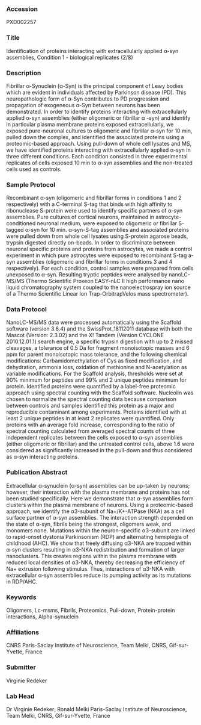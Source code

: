 ### Accession
PXD002257

### Title
Identification of proteins interacting with extracellularly applied α-syn assemblies, Condition 1 - biological replicates (2/8)

### Description
Fibrillar α-Synuclein (α-Syn) is the principal component of Lewy bodies which are evident in individuals affected by Parkinson disease (PD). This neuropathologic form of α-Syn contributes to PD progression and propagation of exogeneous α-Syn between neurons has been demonstrated. In order to identify proteins interacting with extracellularly applied α-syn assemblies (either oligomeric or fibrillar α -syn) and identify in particular plasma membrane proteins exposed extracellularly, we exposed pure-neuronal cultures to oligomeric and fibrillar α-syn for 10 min, pulled down the complex, and identified the associated proteins using a proteomic-based approach. Using pull-down of whole cell lysates and MS, we have identified proteins interacting with extracellularly applied α-syn in three different conditions. Each condition consisted in three experimental replicates of cells exposed 10 min to α-syn assemblies and the non-treated cells used as controls.

### Sample Protocol
Recombinant α-syn (oligomeric and fibrillar forms in conditions 1 and 2 respectively) with a C-terminal S-tag that binds with high affinity to ribonuclease S-protein were used to identify specific partners of α-syn assemblies. Pure cultures of cortical neurons, maintained in astrocyte-conditioned neuronal medium, were exposed to oligomeric or fibrillar S-tagged α-syn for 10 min. α-syn-S-tag assemblies and associated proteins were pulled down from whole cell lysates using S-protein agarose beads, trypsin digested directly on-beads. In order to discriminate between neuronal specific proteins and proteins from astrocytes, we made a control experiment in which pure astrocytes were exposed to recombinant S-tag a-syn assemblies (oligomeric and fibrillar forms in conditions 3 and 4 respectively). For each condition, control samples were prepared from cells unexposed to α-syn.  Resulting tryptic peptides were analysed by nanoLC-MS/MS (Thermo Scientific Proxeon EASY-nLC II high performance nano liquid chromatography system coupled to the nanoelectrospray ion source of a Thermo Scientific Linear Ion Trap-OrbitrapVelos mass spectrometer).

### Data Protocol
NanoLC-MS/MS data were processed automatically using the Scaffold software (version 3.6.4) and the SwissProt_18112011 database with both the Mascot (Version: 2.3.02) and the X! Tandem (Version CYCLONE 2010.12.01.1) search engine, a specific trypsin digestion with up to 2 missed cleavages, a tolerance of 0.5 Da for fragment monoisotopic masses and 6 ppm for parent monoisotopic mass tolerance, and the following chemical modifications: Carbamidomethylation of Cys as fixed modification, and dehydration, ammonia loss, oxidation of methionine and N-acetylation as variable modifications. For the Scaffold analysis, thresholds were set at 90% minimum for peptides and 99% and 2 unique peptides minimum for protein. Identified proteins were quantified by a label-free proteomic approach using spectral counting with the Scaffold software. Nucleolin was chosen to normalize the spectral counting data because comparison between controls and samples identified this protein as a major and reproducible contaminant among experiments. Proteins identified with at least 2 unique peptides in at least 2 replicates were quantified. Only proteins with an average fold increase, corresponding to the ratio of spectral counting calculated from averaged spectral counts of three independent replicates between the cells exposed to α-syn assemblies (either oligomeric or fibrillar) and the untreated control cells, above 1.6 were considered as significantly increased in the pull-down and thus considered as α-syn interacting proteins.

### Publication Abstract
Extracellular &#x3b1;-synuclein (&#x3b1;-syn) assemblies can be up-taken by neurons; however, their interaction with the plasma membrane and proteins has not been studied specifically. Here we demonstrate that &#x3b1;-syn assemblies form clusters within the plasma membrane of neurons. Using a proteomic-based approach, we identify the &#x3b1;3-subunit of Na+/K+-ATPase (NKA) as a cell surface partner of &#x3b1;-syn assemblies. The interaction strength depended on the state of &#x3b1;-syn, fibrils being the strongest, oligomers weak, and monomers none. Mutations within the neuron-specific &#x3b1;3-subunit are linked to rapid-onset dystonia Parkinsonism (RDP) and alternating hemiplegia of childhood (AHC). We show that freely diffusing &#x3b1;3-NKA are trapped within &#x3b1;-syn clusters resulting in &#x3b1;3-NKA redistribution and formation of larger nanoclusters. This creates regions within the plasma membrane with reduced local densities of &#x3b1;3-NKA, thereby decreasing the efficiency of Na+ extrusion following stimulus. Thus, interactions of &#x3b1;3-NKA with extracellular &#x3b1;-syn assemblies reduce its pumping activity as its mutations in RDP/AHC.

### Keywords
Oligomers, Lc-msms, Fibrils, Proteomics, Pull-down, Protein-protein interactions, Alpha-synuclein

### Affiliations
CNRS
Paris-Saclay Institute of Neuroscience, Team Melki, CNRS, Gif-sur-Yvette, France

### Submitter
Virginie Redeker

### Lab Head
Dr Virginie Redeker; Ronald Melki
Paris-Saclay Institute of Neuroscience, Team Melki, CNRS, Gif-sur-Yvette, France


